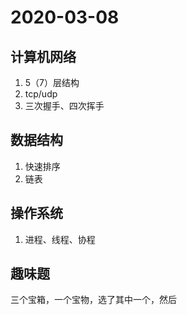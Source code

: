 # 2020-03-08
## 计算机网络
1. 5（7）层结构
2. tcp/udp
3. 三次握手、四次挥手
## 数据结构
1. 快速排序
2. 链表
## 操作系统
1. 进程、线程、协程
## 趣味题
三个宝箱，一个宝物，选了其中一个，然后